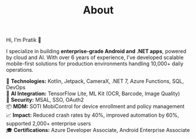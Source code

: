 ﻿---
layout: single
title: "About"
permalink: /about/
author_profile: true
---

Hi, I’m Pratik 👋

I specialize in building **enterprise-grade Android and .NET apps**, powered by cloud and AI. With over 6 years of experience, I’ve developed scalable mobile-first solutions for production environments handling 10,000+ daily operations.

🔧 **Technologies:** Kotlin, Jetpack, CameraX, .NET 7, Azure Functions, SQL, DevOps  
🤖 **AI Integration:** TensorFlow Lite, ML Kit (OCR, Barcode, Image Quality)  
🔐 **Security:** MSAL, SSO, OAuth2  
📦 **MDM:** SOTI MobiControl for device enrollment and policy management  
📈 **Impact:** Reduced crash rates by 40%, improved automation by 60%, supported 2,000+ enterprise users  
🎓 **Certifications:** Azure Developer Associate, Android Enterprise Associate  